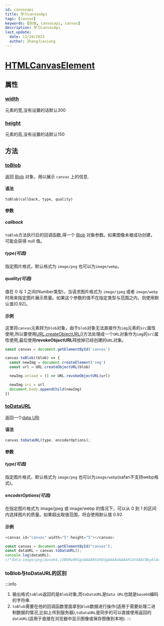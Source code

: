 ```yaml
---
id: canvasapi
title: 学习canvasApi
tags: [canvas]
keywords: [前端, canvasapi, canvas]
description: 学习canvasApi
last_update:
  date: 11/20/2023
  author: ZhangJiaxiang
---
```


# [HTMLCanvasElement](https://developer.mozilla.org/zh-CN/docs/Web/API/HTMLCanvasElement)

## 属性

### [width](https://developer.mozilla.org/zh-CN/docs/Web/API/HTMLCanvasElement/width)

元素的宽,没有设置的话默认300

### [height](https://developer.mozilla.org/zh-CN/docs/Web/API/HTMLCanvasElement/height)

元素的高,没有设置的话默认150

## 方法

### [toBlob](https://developer.mozilla.org/zh-CN/docs/Web/API/HTMLCanvasElement/toBlob)
返回 [Blob](https://developer.mozilla.org/zh-CN/docs/Web/API/Blob) 对象，用以展示 `canvas` 上的信息.
#### 语法

```jacascript
toBlob(callback, type, quality)
```

#### 参数

##### callback

`toBlob`方法执行后的回调函数,得一个 [Blob](https://developer.mozilla.org/zh-CN/docs/Web/API/Blob) 对象参数。如果图像未被成功创建，可能会获得 null 值。

##### type(可选)

指定图片格式，默认格式为 `image/png` 也可以为`image/webp`。

##### quality(可选)

值在 0 与 1 之间(Number类型)，当请求图片格式为 `image/jpeg` 或者 `image/webp` 时用来指定图片展示质量。如果这个参数的值不在指定类型与范围之内，则使用默认值(0.92)。

#### 示例
这里将`canvas`元素转为`blob`对象，由于`blob`对象无法直接作为`img`元素的`src`属性使用,所以要使用[URL.createObjectURL()](https://developer.mozilla.org/zh-CN/docs/Web/API/URL/createObjectURL_static)方法处理成一个`URL`对象作为`img`的`src`属性使用,最后使用**revokeObjectURL**释放掉已经创建的`URL`对象。
```javascript
const canvas = document.getElementById('canvas')

canvas.toBlob((blob) => {
  const newImg = document.createElement('img')
  const url = URL.createObjectURL(blob)

  newImg.onload = () => URL.revokeObjectURL(url)

  newImg.src = url
  document.body.appendChild(newImg)
})
```

### [toDataURL](https://developer.mozilla.org/zh-CN/docs/Web/API/HTMLCanvasElement/toDataURL)
返回一个[data URI](https://developer.mozilla.org/zh-CN/docs/Web/HTTP/Basics_of_HTTP/Data_URLs)
#### 语法
```javascript
canvas.toDataURL(type, encoderOptions);
```
#### 参数
##### type(可选)

指定图片格式，默认格式为 `image/png` 也可以为`image/webp`(safari不支持webp格式)。

##### encoderOptions(可选)

在指定图片格式为 image/jpeg 或 image/webp 的情况下，可以从 0 到 1 的区间内选择图片的质量。如果超出取值范围，将会使用默认值 0.92.

#### 示例
```javascript
<canvas id="canvas" width="5" height="5"></canvas>

const canvas = document.getElementById("canvas");
const dataURL = canvas.toDataURL();
console.log(dataURL);
//"data:image/png;base64,iVBORw0KGgoAAAANSUhEUgAAAAUAAAAFCAYAAACNbyblAAAADElEQVQImWNgoBMAAABpAAFEI8ARAAAAAElFTkSuQmCC"
```
### toBlob与toDataURL的区别
:::info
1. 输出格式`toBlob`返回的是`Blob`对象,而`toDataURL`是`Data URL`也就是`base64`编码的字符串.
2. `toBlob`需要在他的回调函数里面拿到`Blob`数据进行操作(适用于需要处理二进制数据的情况,比如上传到服务器),`toDataURL`是同步的可以直接使用返回的`dataURL`(适用于直接在浏览器中显示图像或保存图像到本地).
:::
